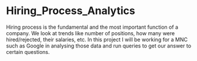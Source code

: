 # Hiring_Process_Analytics
Hiring process is the fundamental and the most important function of a company. We look at trends like number of positions, how many were hired/rejected, their salaries, etc. In this project I will be working for a MNC such as Google in analysing those data and run queries to get our answer to certain questions.

